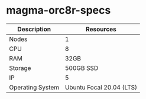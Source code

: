 # magma-orc8r-specs

Description | Resources
---|---
Nodes | 1
CPU | 8
RAM | 32GB
Storage | 500GB SSD
IP | 5
Operating System | Ubuntu Focal 20.04 (LTS)
